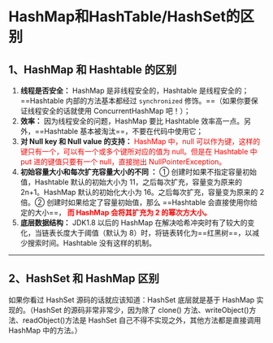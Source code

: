 # HashMap和HashTable/HashSet的区别

## **1、HashMap 和 Hashtable 的区别**

1. **线程是否安全：** HashMap 是非线程安全的，Hashtable 是线程安全的；==Hashtable 内部的方法基本都经过 `synchronized` 修饰。==（如果你要保证线程安全的话就使用 ConcurrentHashMap 吧！）；
2. **效率：** 因为线程安全的问题，HashMap 要比 Hashtable 效率高一点。另外，==Hashtable 基本被淘汰==，不要在代码中使用它；
3. **对 Null key 和 Null value 的支持：**<font color='red'> HashMap 中，null 可以作为键，这样的键只有一个，可以有一个或多个键所对应的值为 null。但是在 Hashtable 中 put 进的键值只要有一个 null，直接抛出 NullPointerException。</font>
4. **初始容量大小和每次扩充容量大小的不同 ：** ① 创建时如果不指定容量初始值，Hashtable 默认的初始大小为 11，之后每次扩充，容量变为原来的 2n+1。HashMap 默认的初始化大小为 16。之后每次扩充，容量变为原来的 2 倍。② 创建时如果给定了容量初始值，那么 ==Hashtable 会直接使用你给定的大小==，**<font color='red'> 而 HashMap 会将其扩充为 2 的幂次方大小。</font>**
5. **底层数据结构：** JDK1.8 以后的 HashMap 在解决哈希冲突时有了较大的变化，当链表长度大于阈值（默认为 8）时，将链表转化为==红黑树==，以减少搜索时间。Hashtable 没有这样的机制。

------



## **2、HashSet 和 HashMap 区别**

如果你看过 HashSet 源码的话就应该知道：HashSet 底层就是基于 HashMap 实现的。（HashSet 的源码非常非常少，因为除了 clone() 方法、writeObject()方法、readObject()方法是 HashSet 自己不得不实现之外，其他方法都是直接调用 HashMap 中的方法。）

